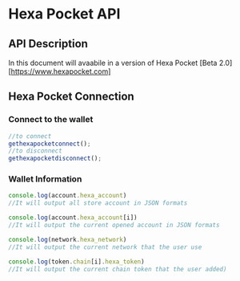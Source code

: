 # Hexa Pocket API

## API Description 

In this document will avaabile in a version of Hexa Pocket [Beta 2.0] [https://www.hexapocket.com]

## Hexa Pocket Connection


### Connect to the wallet

```javascript
//to connect
gethexapocketconnect();
//to disconnect
gethexapocketdisconnect();
```


### Wallet Information

```javascript
console.log(account.hexa_account)
//It will output all store account in JSON formats

console.log(account.hexa_account[i])
//It will output the current opened account in JSON formats

console.log(network.hexa_network)
//It will output the current network that the user use

console.log(token.chain[i].hexa_token)
//It will output the current chain token that the user added)
```
